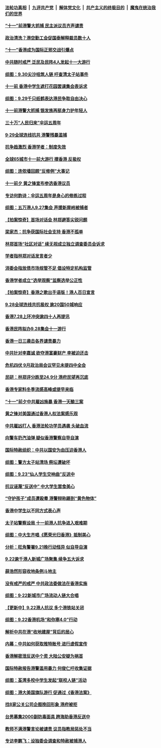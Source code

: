 ####  [法轮功真相](../../../../basic/blob/master/README.md?t=10010926) &nbsp;|&nbsp; [九评共产党](../../../../9ping.md/blob/master/README.md?t=10010926) &nbsp;|&nbsp; [解体党文化](../../../../jtdwh.md/blob/master/README.md?t=10010926)  &nbsp;|&nbsp; [共产主义的终极目的](../../../../gczydzjmd.md/blob/master/README.md?t=10010926) &nbsp;|&nbsp; [魔鬼在统治我们的世界](../../../../mgztzwmdsj.md/blob/master/README.md?t=10010926) 

#### [“十一”前港警大抓捕 民主派议员齐声谴责](../pages/nsc415/n11558294.md?t=10010926) 

#### [政治清洗？港空勤工会促国泰解释裁员数十人](../pages/nsc415/n11558219.md?t=10010926) 

#### [“十一”香港成为国际正邪交战引爆点](../pages/nsc415/n11558180.md?t=10010926) 

#### [中共随时戒严 泛民及民阵4人发起十一大游行](../pages/nsc415/n11558127.md?t=10010926) 

#### [组图：9.30尖沙咀筑人链 吁查清太子站事件](../pages/nsc415/n11557712.md?t=10010926) 

#### [十一前 香港中学生遮打花园罢课集会表诉求](../pages/nsc415/n11557528.md?t=10010926) 

#### [组图：9.29千只纸鹤表达港民争取自由决心](../pages/nsc415/n11551910.md?t=10010926) 

#### [十一前港警大抓捕 银发族再挺身力护年轻人](../pages/nsc415/n11555805.md?t=10010926) 

#### [三十万“人民归来”伞运五周年](../pages/nsc415/n11555856.md?t=10010926) 

#### [9·29全球连线抗共 港警残暴滥捕](../pages/nsc415/n11555640.md?t=10010926) 

#### [抗争趋激烈 香港学者：制度失效](../pages/nsc415/n11555812.md?t=10010926) 

#### [全球65城市十一前大游行 撑香港 反极权](../pages/nsc415/n11554701.md?t=10010926) 

#### [组图：连侬墙回顾“反修例”大事记](../pages/nsc415/n11552900.md?t=10010926) 

#### [十一前夕 黄之锋宣布参选香港议员](../pages/nsc415/n11552484.md?t=10010926) 

#### [专访何韵诗：伞运五周年是身心的修练过程](../pages/nsc415/n11552394.md?t=10010926) 

#### [组图：五万港人9.27集会 声援新屋岭被捕者](../pages/nsc415/n11551844.md?t=10010926) 

#### [【拍案惊奇】首场对话会 林郑避答尖锐问题](../pages/nsc415/n11549383.md?t=10010926) 

#### [梁家杰：抗争获国际社会支持 香港不孤单](../pages/nsc415/n11549438.md?t=10010926) 

#### [林郑首场“社区对话” 续无视成立独立调查委员会诉求](../pages/nsc415/n11549630.md?t=10010926) 

#### [学者指林郑对话发言者少](../pages/nsc415/n11549563.md?t=10010926) 

#### [消委会指放债市场规管不足 倡设特定机构监管](../pages/nsc415/n11549504.md?t=10010926) 

#### [香港学者成立“选举观察”监察选举公正性](../pages/nsc415/n11549482.md?t=10010926) 

#### [【拍案惊奇】香港之歌出手语版！港人百日宣言](../pages/nsc415/n11547040.md?t=10010926) 

#### [9.28全球连线共抗极权 逾20国50城响应](../pages/nsc415/n11547033.md?t=10010926) 

#### [香港7.28上环冲突逾四十人再提讯](../pages/nsc415/n11547133.md?t=10010926) 

#### [香港民阵拟办9.28集会十一游行](../pages/nsc415/n11547087.md?t=10010926) 

#### [香港一日三袭击各界谴责暴力](../pages/nsc415/n11546954.md?t=10010926) 

#### [中共针对李嘉诚 欲夺港富豪财产 李被迫还击](../pages/nsc415/n11546673.md?t=10010926) 

#### [危机四伏 9月政治局会议罕见未提四中全会](../pages/nsc415/n11546367.md?t=10010926) 

#### [民研：林郑评分跌至24.9分 港府民望再沉底](../pages/nsc415/n11544630.md?t=10010926) 

#### [香港专家料冬季流感高峰或提早来临](../pages/nsc415/n11544676.md?t=10010926) 

#### [“十一”前夕中共雇凶施暴 香港一天酿三案](../pages/nsc415/n11544614.md?t=10010926) 

#### [黄之锋对美国通过香港人权法案感乐观](../pages/nsc415/n11544601.md?t=10010926) 

#### [中共雇凶打人 香港法轮功学员遇袭 头破血流](../pages/nsc415/n11543687.md?t=10010926) 

#### [向警车扔汽油弹 疑似香港警察自导自演](../pages/nsc415/n11543198.md?t=10010926) 

#### [国际特赦组织：中共以国安为由压迫香港人](../pages/nsc415/n11543044.md?t=10010926) 

#### [组图：警方太子站清场 祭坛遭破坏](../pages/nsc415/n11542739.md?t=10010926) 

#### [组图：9.23“仙人学生交响曲”反送中](../pages/nsc415/n11539081.md?t=10010926) 

#### [抗议诬蔑“反送中” 中大学生罢食美心](../pages/nsc415/n11542189.md?t=10010926) 

#### [“守护孩子”成员遭殴晕 港警辩称踢到“黄色物体”](../pages/nsc415/n11542179.md?t=10010926) 

#### [香港中学生以不同方式表心声](../pages/nsc415/n11542150.md?t=10010926) 

#### [太子站警察设局 十一前港人抗争进入艰难期](../pages/nsc415/n11541693.md?t=10010926) 

#### [组图：中大生齐唱《愿荣光归香港》抵制美心](../pages/nsc415/n11541094.md?t=10010926) 

#### [分析：旺角警署9.21晚行动怪异 似自导自演](../pages/nsc415/n11539567.md?t=10010926) 

#### [9.22逾千港人新城广场聚集 续争五大诉求](../pages/nsc415/n11539521.md?t=10010926) 

#### [薛浩然形容收地条例斗地主](../pages/nsc415/n11539556.md?t=10010926) 

#### [没有戒严的戒严 中共政法委做法在香港实施](../pages/nsc415/n11539410.md?t=10010926) 

#### [组图：9·22新城市广场流动人链大合唱](../pages/nsc415/n11538717.md?t=10010926) 

#### [【更新中】9.22港人抗议 多个港铁站关闭](../pages/nsc415/n11538147.md?t=10010926) 

#### [组图：9.22香港机场“和你塞4.0”行动](../pages/nsc415/n11538788.md?t=10010926) 

#### [解析中共在港“收地建屋”背后的居心](../pages/nsc415/n11523814.md?t=10010926) 

#### [内幕：中共如何获取推特账号 进行虚假宣传](../pages/nsc415/n11535181.md?t=10010926) 

#### [香港解密泄反送中个资 大陆公安疑为祸首](../pages/nsc415/n11535149.md?t=10010926) 

#### [国际特赦报告港警滥用暴力 何俊仁吁收集证据](../pages/nsc415/n11533652.md?t=10010926) 

#### [组图：荃湾多校中学生发起“联校人链”活动](../pages/nsc415/n11535518.md?t=10010926) 

#### [组图：港大美国旗队游行 促通过《香港法案》](../pages/nsc415/n11535481.md?t=10010926) 

#### [找8家公关公司企图挽回形象 港府被拒](../pages/nsc415/n11535340.md?t=10010926) 

#### [台男募集2000副防毒面具 跨海助香港反送中](../pages/nsc415/n11534312.md?t=10010926) 

#### [教师不满港警言论被谴责 议员指教局惩处不当](../pages/nsc415/n11533840.md?t=10010926) 

#### [专访李鹏飞：设独委会调查和特赦被捕港人](../pages/nsc415/n11533683.md?t=10010926) 

